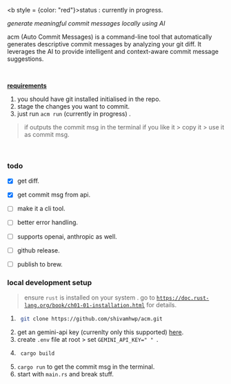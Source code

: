 <b style = {color: "red"}>status</b> : currently in progress.

_generate meaningful commit messages locally using AI_

acm (Auto Commit Messages) is a command-line tool that automatically generates descriptive commit messages by analyzing your git diff. It leverages the AI to provide intelligent and context-aware commit message suggestions.

<br>

<b><u>requirements</u></b>

1. you should have git installed initialised in the repo.
2. stage the changes you want to commit.
3. just run `acm run` (currently in progress) .

> if outputs the commit msg in the terminal if you like it > copy it > use it as commit msg.

<br>

### todo

- [x] get diff.

- [x] get commit msg from api.

- [ ] make it a cli tool.

- [ ] better error handling.

- [ ] supports openai, anthropic as well.

- [ ] github release.

- [ ] publish to brew.

### local development setup

> ensure `rust` is installed on your system . go to [`https://doc.rust-lang.org/book/ch01-01-installation.html`](https://doc.rust-lang.org/book/ch01-01-installation.html) for details.

1. ```bash
    git clone https://github.com/shivamhwp/acm.git
   ```
2. get an gemini-api key (currenlty only this supported) [here](https://ai.google.dev/gemini-api/docs/quickstart?lang=rest).
3. create `.env` file at root > set `GEMINI_API_KEY=" " `.
4. ```rust
    cargo build
   ```
5. `cargo run` to get the commit msg in the terminal.
6. start with `main.rs` and break stuff.
